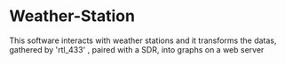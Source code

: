 # Weather-Station
This software interacts with weather stations and it transforms the datas, gathered by 'rtl_433' , paired with a SDR, into graphs on a web server
